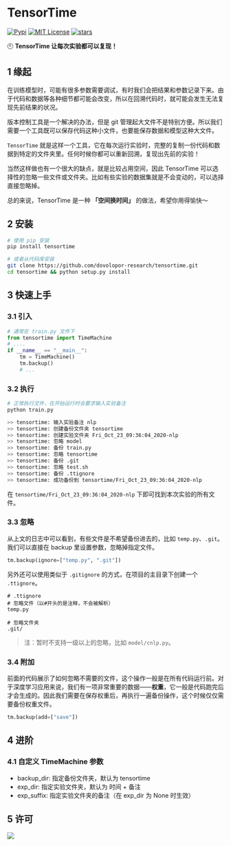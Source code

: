 # TensorTime

[![Pypi](https://img.shields.io/pypi/v/tensortime.svg)](https://pypi.org/project/tensortime/)
[![MIT License](https://img.shields.io/badge/license-MIT-green.svg)](https://github.com/dovolopor-research/tensortime/blob/main/LICENSE)
[![stars](https://img.shields.io/github/stars/dovolopor-research/tensortime.svg)](https://github.com/dovolopor-research/tensortime/stargazers)

🕙 **TensorTime 让每次实验都可以复现！**

## 1 缘起

在训练模型时，可能有很多参数需要调试，有时我们会把结果和参数记录下来。由于代码和数据等各种细节都可能会改变，所以在回溯代码时，就可能会发生无法复现先前结果的状况。

版本控制工具是一个解决的办法，但是 git 管理起大文件不是特别方便。所以我们需要一个工具既可以保存代码这种小文件，也要能保存数据和模型这种大文件。

`TensorTime` 就是这样一个工具，它在每次运行实验时，完整的复制一份代码和数据到特定的文件夹里。任何时候你都可以重新回溯，复现出先前的实验！

当然这样做也有一个很大的缺点，就是比较占用空间，因此 TensorTime 可以选择性的忽略一些文件或文件夹。比如有些实验的数据集就是不会变动的，可以选择直接忽略掉。

总的来说，TensorTime 是一种 **「空间换时间」** 的做法，希望你用得愉快～

## 2 安装

```bash
# 使用 pip 安装
pip install tensortime

# 或者从代码库安装
git clone https://github.com/dovolopor-research/tensortime.git
cd tensortime && python setup.py install
```

## 3 快速上手

### 3.1 引入

```python
# 通常在 train.py 文件下
from tensortime import TimeMachine
# ....
if __name__ == "__main__":
    tm = TimeMachine()
    tm.backup()
    # ...
```

### 3.2 执行

```bash
# 正常执行文件，在开始运行时会要求输入实验备注
python train.py

>> tensortime: 输入实验备注 nlp
>> tensortime: 创建备份文件夹 tensortime
>> tensortime: 创建实验文件夹 Fri_Oct_23_09:36:04_2020-nlp
>> tensortime: 忽略 model
>> tensortime: 备份 train.py
>> tensortime: 忽略 tensortime
>> tensortime: 备份 .git
>> tensortime: 忽略 test.sh
>> tensortime: 备份 .ttignore
>> tensortime: 成功备份到 tensortime/Fri_Oct_23_09:36:04_2020-nlp
```

在 `tensortime/Fri_Oct_23_09:36:04_2020-nlp` 下即可找到本次实验的所有文件。

### 3.3 忽略

从上文的日志中可以看到，有些文件是不希望备份进去的，比如 `temp.py`、`.git`。我们可以直接在 backup 里设置参数，忽略掉指定文件。

```python
tm.backup(ignore=["temp.py", ".git"])
```

另外还可以使用类似于 `.gitignore` 的方式，在项目的主目录下创建一个 `.ttignore`。

```gitignore
# .ttignore
# 忽略文件（以#开头的是注释，不会被解析）
temp.py

# 忽略文件夹
.git/
```

> 注：暂时不支持一级以上的忽略，比如 `model/cnlp.py`。

### 3.4 附加

前面的代码展示了如何忽略不需要的文件，这个操作一般是在所有代码运行前。对于深度学习应用来说，我们有一项非常重要的数据——**权重**，它一般是代码跑完后才会生成的。因此我们需要在保存权重后，再执行一遍备份操作，这个时候仅仅需要备份权重文件。

```python
tm.backup(add=["save"])
```

## 4 进阶

### 4.1 自定义 TimeMachine 参数

- backup_dir: 指定备份文件夹，默认为 tensortime
- exp_dir: 指定实验文件夹，默认为 时间 + 备注
- exp_suffix: 指定实验文件夹的备注（在 exp_dir 为 None 时生效）

## 5 许可

[![](https://award.dovolopor.com?lt=License&rt=MIT&rbc=green)](./LICENSE)
